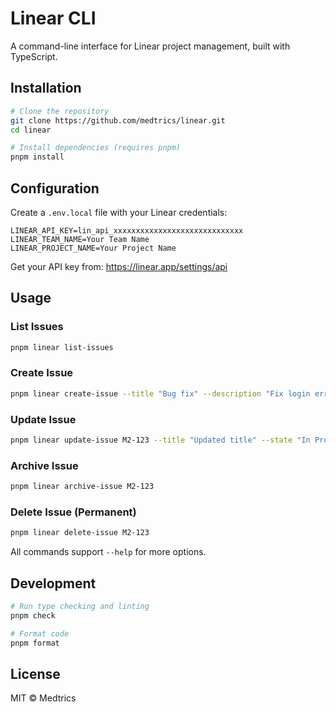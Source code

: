 # Linear CLI

A command-line interface for Linear project management, built with TypeScript.

## Installation

```bash
# Clone the repository
git clone https://github.com/medtrics/linear.git
cd linear

# Install dependencies (requires pnpm)
pnpm install
```

## Configuration

Create a `.env.local` file with your Linear credentials:

```env
LINEAR_API_KEY=lin_api_xxxxxxxxxxxxxxxxxxxxxxxxxxxxx
LINEAR_TEAM_NAME=Your Team Name
LINEAR_PROJECT_NAME=Your Project Name
```

Get your API key from: https://linear.app/settings/api

## Usage

### List Issues

```bash
pnpm linear list-issues
```

### Create Issue

```bash
pnpm linear create-issue --title "Bug fix" --description "Fix login error" --state "Backlog" --labels "Bug,Backend" --assignee "user@example.com"
```

### Update Issue

```bash
pnpm linear update-issue M2-123 --title "Updated title" --state "In Progress" --assignee "none"
```

### Archive Issue

```bash
pnpm linear archive-issue M2-123
```

### Delete Issue (Permanent)

```bash
pnpm linear delete-issue M2-123
```

All commands support `--help` for more options.

## Development

```bash
# Run type checking and linting
pnpm check

# Format code
pnpm format
```

## License

MIT © Medtrics
